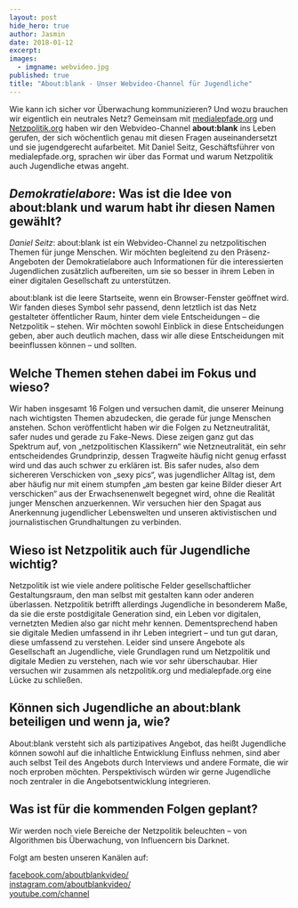 ```yaml
---
layout: post
hide_hero: true
author: Jasmin
date: 2018-01-12
excerpt: 
images:
  - imgname: webvideo.jpg
published: true
title: "About:blank - Unser Webvideo-Channel für Jugendliche"
---
```


Wie kann ich sicher vor Überwachung kommunizieren?  Und wozu brauchen wir eigentlich ein neutrales Netz? Gemeinsam mit [medialepfade.org](http://www.medialepfade.de/) und [Netzpolitik.org](https://netzpolitik.org/) haben wir den Webvideo-Channel **about:blank** ins Leben gerufen, der sich wöchentlich genau mit diesen Fragen auseinandersetzt und sie jugendgerecht aufarbeitet. Mit Daniel Seitz, Geschäftsführer von medialepfade.org, sprachen wir über das Format und warum Netzpolitik auch Jugendliche etwas angeht. 

## *Demokratielabore*: Was ist die Idee von about:blank und warum habt ihr diesen Namen gewählt?

*Daniel Seitz*: about:blank ist ein Webvideo-Channel zu netzpolitischen Themen für junge Menschen. Wir möchten begleitend zu den Präsenz-Angeboten der Demokratielabore auch Informationen für die interessierten Jugendlichen zusätzlich aufbereiten, um sie so besser in ihrem Leben in einer digitalen Gesellschaft zu unterstützen.

about:blank ist die leere Startseite, wenn ein Browser-Fenster geöffnet wird. Wir fanden dieses Symbol sehr passend, denn letztlich ist das Netz gestalteter öffentlicher Raum, hinter dem viele Entscheidungen – die Netzpolitik – stehen. Wir möchten sowohl Einblick in diese Entscheidungen geben, aber auch deutlich machen, dass wir alle diese Entscheidungen mit beeinflussen können – und sollten.

## Welche Themen stehen dabei im Fokus und wieso?

Wir haben insgesamt 16 Folgen und versuchen damit, die unserer Meinung nach wichtigsten Themen abzudecken, die gerade für junge Menschen anstehen. Schon veröffentlicht haben wir die Folgen zu Netzneutralität, safer nudes und gerade zu Fake-News. Diese zeigen ganz gut das Spektrum auf, von „netzpolitischen Klassikern“ wie Netzneutralität, ein sehr entscheidendes Grundprinzip, dessen Tragweite häufig nicht genug erfasst wird und das auch schwer zu erklären ist. Bis safer nudes, also dem sichereren Verschicken von „sexy pics“, was jugendlicher Alltag ist, dem aber häufig nur mit einem stumpfen „am besten gar keine Bilder dieser Art verschicken“ aus der Erwachsenenwelt begegnet wird, ohne die Realität junger Menschen anzuerkennen. Wir versuchen hier den Spagat aus Anerkennung jugendlicher Lebenswelten und unseren aktivistischen und journalistischen Grundhaltungen zu verbinden.

## Wieso ist Netzpolitik auch für Jugendliche wichtig?

Netzpolitik ist wie viele andere politische Felder gesellschaftlicher Gestaltungsraum, den man selbst mit gestalten kann oder anderen überlassen. Netzpolitik betrifft allerdings Jugendliche in besonderem Maße, da sie die erste postdigitale Generation sind, ein Leben vor digitalen, vernetzten Medien also gar nicht mehr kennen. Dementsprechend haben sie digitale Medien umfassend in ihr Leben integriert – und tun gut daran, diese umfassend zu verstehen. Leider sind unsere Angebote als Gesellschaft an Jugendliche, viele Grundlagen rund um Netzpolitik und digitale Medien zu verstehen, nach wie vor sehr überschaubar. Hier versuchen wir zusammen als netzpolitik.org und medialepfade.org eine Lücke zu schließen.

## Können sich Jugendliche an about:blank beteiligen und wenn ja, wie? 

About:blank versteht sich als partizipatives Angebot, das heißt Jugendliche können sowohl auf die inhaltliche Entwicklung Einfluss nehmen, sind aber auch selbst Teil des Angebots durch Interviews und andere Formate, die wir noch erproben möchten. Perspektivisch würden wir gerne Jugendliche noch zentraler in die Angebotsentwicklung integrieren.

## Was ist für die kommenden Folgen geplant?

Wir werden noch viele Bereiche der Netzpolitik beleuchten – von Algorithmen bis Überwachung, von Influencern bis Darknet.

Folgt am besten unseren Kanälen auf:

[facebook.com/aboutblankvideo/](https://www.facebook.com/aboutblankvideo/) <br>
[instagram.com/aboutblankvideo/](https://www.instagram.com/aboutblankvideo/) <br>
[youtube.com/channel](https://www.youtube.com/channel/UCLGZBlrotKM_nuPPcvuR9SQ)
